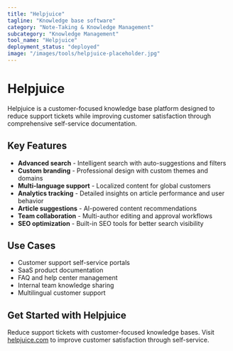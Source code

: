 ```yaml
---
title: "Helpjuice"
tagline: "Knowledge base software"
category: "Note-Taking & Knowledge Management"
subcategory: "Knowledge Management"
tool_name: "Helpjuice"
deployment_status: "deployed"
image: "/images/tools/helpjuice-placeholder.jpg"
---
```


# Helpjuice

Helpjuice is a customer-focused knowledge base platform designed to reduce support tickets while improving customer satisfaction through comprehensive self-service documentation.

## Key Features

- **Advanced search** - Intelligent search with auto-suggestions and filters
- **Custom branding** - Professional design with custom themes and domains
- **Multi-language support** - Localized content for global customers
- **Analytics tracking** - Detailed insights on article performance and user behavior
- **Article suggestions** - AI-powered content recommendations
- **Team collaboration** - Multi-author editing and approval workflows
- **SEO optimization** - Built-in SEO tools for better search visibility

## Use Cases

- Customer support self-service portals
- SaaS product documentation
- FAQ and help center management
- Internal team knowledge sharing
- Multilingual customer support

## Get Started with Helpjuice

Reduce support tickets with customer-focused knowledge bases. Visit [helpjuice.com](https://helpjuice.com) to improve customer satisfaction through self-service.